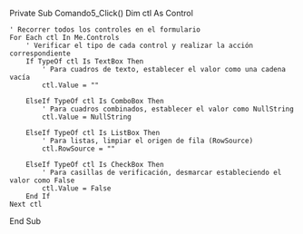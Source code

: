 Private Sub Comando5_Click()
    Dim ctl As Control
    
    ' Recorrer todos los controles en el formulario
    For Each ctl In Me.Controls
        ' Verificar el tipo de cada control y realizar la acción correspondiente
        If TypeOf ctl Is TextBox Then
            ' Para cuadros de texto, establecer el valor como una cadena vacía
            ctl.Value = ""
        
        ElseIf TypeOf ctl Is ComboBox Then
            ' Para cuadros combinados, establecer el valor como NullString
            ctl.Value = NullString
        
        ElseIf TypeOf ctl Is ListBox Then
            ' Para listas, limpiar el origen de fila (RowSource)
            ctl.RowSource = ""
        
        ElseIf TypeOf ctl Is CheckBox Then
            ' Para casillas de verificación, desmarcar estableciendo el valor como False
            ctl.Value = False
        End If
    Next ctl
End Sub
